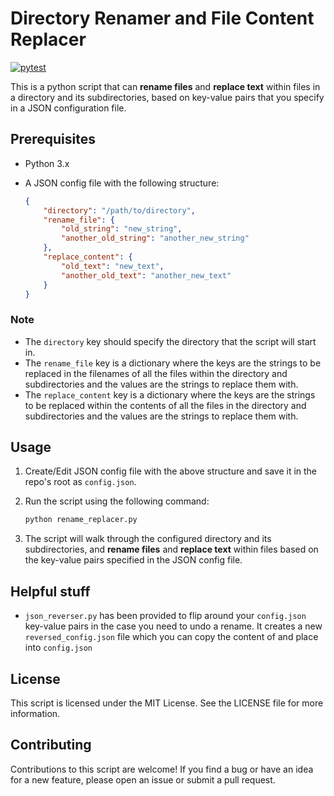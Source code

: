 # Directory Renamer and File Content Replacer

[![pytest](https://github.com/epitcher/rename-replacer/actions/workflows/pytest.yml/badge.svg)](https://github.com/epitcher/rename-replacer/actions/workflows/pytest.yml)

This is a python script that can **rename files** and **replace text** within files in a directory and its subdirectories, based on key-value pairs that you specify in a JSON configuration file.

## Prerequisites

- Python 3.x
- A JSON config file with the following structure:

    ```json
    {
        "directory": "/path/to/directory",
        "rename_file": {
            "old_string": "new_string",
            "another_old_string": "another_new_string"
        },
        "replace_content": {
            "old_text": "new_text",
            "another_old_text": "another_new_text"
        }
    }
    ```

### Note
 - The `directory` key should specify the directory that the script will start in.
 - The `rename_file` key is a dictionary where the keys are the strings to be replaced in the filenames of all the files within the directory and subdirectories and the values are the strings to replace them with. 
 - The `replace_content` key is a dictionary where the keys are the strings to be replaced within the contents of all the files in the directory and subdirectories and the values are the strings to replace them with.


## Usage
1. Create/Edit JSON config file with the above structure and save it in the repo's root as `config.json`.

2. Run the script using the following command:
    ```bash
    python rename_replacer.py
    ```

3. The script will walk through the configured directory and its subdirectories, and **rename files** and **replace text** within files based on the key-value pairs specified in the JSON config file.

## Helpful stuff
- `json_reverser.py` has been provided to flip around your `config.json` key-value pairs in the case you need to undo a rename. It creates a new `reversed_config.json` file which you can copy the content of and place into `config.json` 

## License
This script is licensed under the MIT License. See the LICENSE file for more information.

## Contributing
Contributions to this script are welcome! If you find a bug or have an idea for a new feature, please open an issue or submit a pull request.
